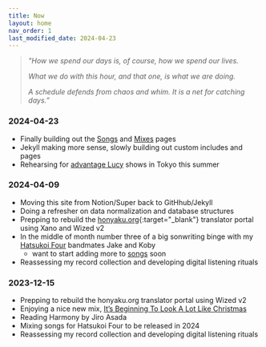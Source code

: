 ```yaml
---
title: Now
layout: home
nav_order: 1
last_modified_date: 2024-04-23
---
```


> _"How we spend our days is, of course, how we spend our lives._
>
>_What we do with this hour, and that one, is what we are doing._
>
>_A schedule defends from chaos and whim. It is a net for catching days.”_


### 2024-04-23
+ Finally building out the [Songs](/songs) and [Mixes](/mixes) pages
+ Jekyll making more sense, slowly building out custom includes and pages
+ Rehearsing for [advantage Lucy](/bands/advantage-lucy) shows in Tokyo this summer


### 2024-04-09
+ Moving this site from Notion/Super back to GitHhub/Jekyll
+ Doing a refresher on data normalization and database structures
+ Prepping to rebuild the [honyaku.org](https://honyaku.org){:target="_blank"} translator portal using Xano and Wized v2
+ In the middle of month number three of a big sonwriting binge with my [Hatsukoi Four](/bands/hatsukoi-four) bandmates Jake and Koby
	+ want to start adding more to [songs](/songs) soon
+ Reassessing my record collection and developing digital listening rituals


### 2023-12-15
+ Prepping to rebuild the honyaku.org translator portal using Wized v2
+ Enjoying a nice new mix, [It’s Beginning To Look A Lot Like Christmas](/mixes/2023-12-23-its-beginning-to-look-a-lot-like-christmas.html)
+ Reading Harmony by Jiro Asada
+ Mixing songs for Hatsukoi Four to be released in 2024
+ Reassessing my record collection and developing digital listening rituals